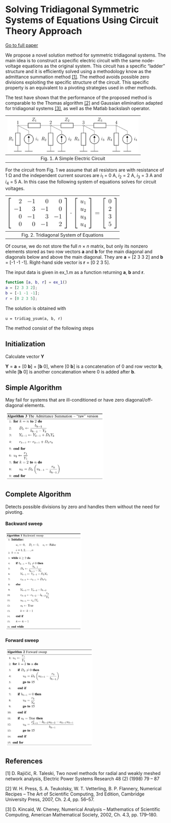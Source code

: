 # Solving Tridiagonal Symmetric Systems of Equations Using Circuit Theory Approach

[Go to full paper](http://www.iaeng.org/IJCS/issues_v48/issue_3/IJCS_48_3_24.pdf)

We propose a novel solution method for symmetric tridiagonal systems. The main idea is to construct a specific electric circuit with the same node-voltage equations as the original system. This circuit has a specific “ladder” structure and it is efficiently solved using a methodology know as the admittance summation method [[1]](#1). The method avoids possible zero divisions exploiting the specific structure of the circuit. This specific property is an equivalent to a pivoting strategies used in other methods.

The test have shown that the performance of the proposed method is comparable to the Thomas algorithm [[2]](#2) and Gaussian elimination adapted for tridiagonal systems [[3]](#3), as well as the Matlab backslash operator.

| <img src="images/circuit.png" alt=" " style="zoom:40%;" /> |
| :--------------------------------------------------------: |
|             Fig. 1. A Simple Electric Circuit              |

For the circuit from Fig. 1 we assume that all resistors are with resistance of 1 Ω and the independent current sources are *i*<sub>1</sub> = 0 A, *i*<sub>2</sub> = 2 A, *i*<sub>3</sub> = 3 A and *i*<sub>4</sub> = 5 A. In this case the following system of equations solves for circuit voltages.

| <img src="images/equations.png" alt=" " style="zoom: 40%;" /> |
| :-------------------------------: |
| Fig. 2. Tridiagonal System of Equations |

Of course, we do not store the full *n* × *n* matrix, but only its nonzero elements stored as two row vectors **a** and **b** for the main diagonal and diagonals below and above the main diagonal. They are **a** = [2 3 3 2] and
**b** = [-1 -1 -1]. Right-hand side vector is **r** = [0 2 3 5].

The input data is given in ex_1.m as a function returning **a**, **b** and **r**.

```matlab
function [a, b, r] = ex_1()
a = [2 3 3 2];
b = [-1 -1 -1];
r = [0 2 3 5];
```

The solution is obtained with

`u = tridiag_ysum(a, b, r)`

The method consist of the following steps

## Initialization

Calculate vector **Y**

**Y** = **a** + [0 **b**] + [**b** 0],
where [0 **b**] is a concatenation of 0 and row vector **b**, while [**b** 0] is another concatenation where 0 is added after **b**.

## Simple Algorithm

May fail for systems that are ill-conditioned or have zero diagonal/off-diagonal elements.

<img src="images/raw.png" style="zoom: 30%;" />

## Complete Algorithm

Detects possible divisions by zero and handles them without the need for pivoting.

#### Backward sweep

<img src="images/backward.png" style="zoom: 30%;" />

#### Forward sweep

<img src="images/forward.png" style="zoom: 30%;" />

## References
<a id="1">[1]</a> D. Rajičić, R. Taleski, Two novel methods for radial and weakly meshed network analysis, Electric Power Systems Research 48 (2) (1998) 79 – 87

<a id="2">[2]</a> W. H. Press, S. A. Teukolsky, W. T. Vetterling, B. P. Flannery, Numerical Recipes – The Art of Scientific Computing, 3rd Edition, Cambridge University Press, 2007, Ch. 2.4, pp. 56–57.

<a id="3">[3]</a> D. Kincaid, W. Cheney, Numerical Analysis – Mathematics of Scientific Computing, American Mathematical Society, 2002, Ch. 4.3, pp. 179–180.

